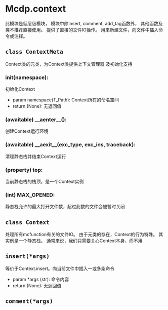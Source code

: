 # Mcdp.context

此模块是低层级模块，
模块中除insert, comment, add_tag函数外，
其他函数及类不推荐直接使用。
提供了直接的文件IO操作。
用来新建文件，向文件中插入命令或注释。

## `class ContextMeta`
Context类的元类，为Context类提供上下文管理器
及初始化支持

### init(namespace):
初始化Context
- param namespace(T_Path): Context所在的命名空间
- return (None): 无返回值

### (awaitable) \_\_aenter\_\_():
创建Context运行环境

### (awaitable) \_\_aexit\_\_(exc\_type, exc\_ins, traceback):
清理静态栈并结束Context运行

### (property) top:
当前静态栈的栈顶，是一个Context实例

### (int) MAX_OPENED: 
静态栈允许的最大打开文件数，超过此数的文件会被暂时关闭

## `class Context`
处理所有mcfunction有关的文件IO。
由于元类的存在，Context的行为特殊。
其实例是一个静态栈。
通常来说，我们只需要关心Context本身，而不用

## `insert(*args)`
等价于Context.insert。向当前文件中插入一或多条命令
- param *args (str): 命令内容
- return (None): 无返回值

## `comment(*args)`

